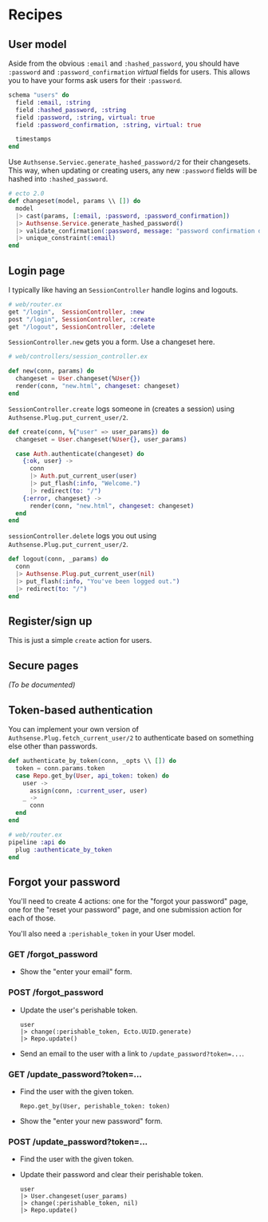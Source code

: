 # Recipes

## User model

Aside from the obvious `:email` and `:hashed_password`, you should have
`:password` and `:password_confirmation` _virtual_ fields for users. This
allows you to have your forms ask users for their `:password`.

```elixir
schema "users" do
  field :email, :string
  field :hashed_password, :string
  field :password, :string, virtual: true
  field :password_confirmation, :string, virtual: true

  timestamps
end
```

Use `Authsense.Serviec.generate_hashed_password/2` for their changesets. This
way, when updating or creating users, any new `:password` fields will be hashed
into `:hashed_password`.

```elixir
# ecto 2.0
def changeset(model, params \\ []) do
  model
  |> cast(params, [:email, :password, :password_confirmation])
  |> Authsense.Service.generate_hashed_password()
  |> validate_confirmation(:password, message: "password confirmation doesn't match")
  |> unique_constraint(:email)
end
```

## Login page

I typically like having an `SessionController` handle logins and logouts.

```elixir
# web/router.ex
get "/login",  SessionController, :new
post "/login", SessionController, :create
get "/logout", SessionController, :delete
```

`SessionController.new` gets you a form. Use a changeset here.

```elixir
# web/controllers/session_controller.ex

def new(conn, params) do
  changeset = User.changeset(%User{})
  render(conn, "new.html", changeset: changeset)
end
```

`SessionController.create` logs someone in (creates a session) using `Authsense.Plug.put_current_user/2`.

```elixir
def create(conn, %{"user" => user_params}) do
  changeset = User.changeset(%User{}, user_params)

  case Auth.authenticate(changeset) do
    {:ok, user} ->
      conn
      |> Auth.put_current_user(user)
      |> put_flash(:info, "Welcome.")
      |> redirect(to: "/")
    {:error, changeset} ->
      render(conn, "new.html", changeset: changeset)
  end
end
```

`sessionController.delete` logs you out using `Authsense.Plug.put_current_user/2`.

```elixir
def logout(conn, _params) do
  conn
  |> Authsense.Plug.put_current_user(nil)
  |> put_flash(:info, "You've been logged out.")
  |> redirect(to: "/")
end
```

## Register/sign up

This is just a simple `create` action for users.

## Secure pages

_(To be documented)_

## Token-based authentication

You can implement your own version of `Authsense.Plug.fetch_current_user/2` to
authenticate based on something else other than passwords.

```elixir
def authenticate_by_token(conn, _opts \\ []) do
  token = conn.params.token
  case Repo.get_by(User, api_token: token) do
    user ->
      assign(conn, :current_user, user)
    _ ->
      conn
  end
end
```

```elixir
# web/router.ex
pipeline :api do
  plug :authenticate_by_token
end
```

## Forgot your password

You'll need to create 4 actions: one for the "forgot your password" page, one
for the "reset your password" page, and one submission action for each of those.

You'll also need a `:perishable_token` in your User model.

### GET /forgot_password

   - Show the "enter your email" form.

### POST /forgot_password

  - Update the user's perishable token.

        user
        |> change(:perishable_token, Ecto.UUID.generate)
        |> Repo.update()

  - Send an email to the user with a link to `/update_password?token=...`.

### GET /update_password?token=...

  - Find the user with the given token.

        Repo.get_by(User, perishable_token: token)

  - Show the "enter your new password" form.

### POST /update_password?token=...

  - Find the user with the given token.
  - Update their password and clear their perishable token.

        user
        |> User.changeset(user_params)
        |> change(:perishable_token, nil)
        |> Repo.update()
